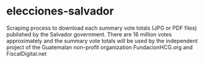 # elecciones-salvador
Scraping process to download each summary vote totals (JPG or PDF files) published by the Salvador government. There are 16 million votes approximately and the summary vote totals will be used by the independent project of the Guatemalan non-profit organization FundacionHCG.org and FiscalDigital.net
